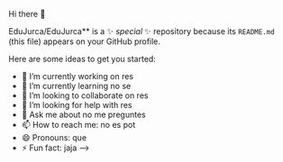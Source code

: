  Hi there 👋

EduJurca/EduJurca** is a ✨ _special_ ✨ repository because its `README.md` (this file) appears on your GitHub profile.

Here are some ideas to get you started:

- 🔭 I’m currently working on res
- 🌱 I’m currently learning no se
- 👯 I’m looking to collaborate on res
- 🤔 I’m looking for help with res
- 💬 Ask me about no me preguntes
- 📫 How to reach me: no es pot
- 😄 Pronouns: que
- ⚡ Fun fact: jaja
-->
